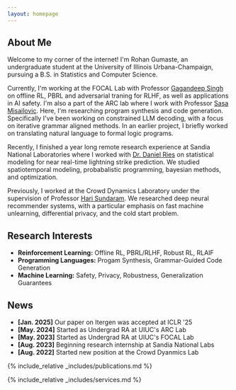 ```yaml
---
layout: homepage
---
```


## About Me

Welcome to my corner of the internet! I'm Rohan Gumaste, an undergraduate student at the University of Illinois Urbana-Champaign, pursuing a B.S. in Statistics and Computer Science.  

Currently, I'm working at the FOCAL Lab  with Professor [Gagandeep Singh](https://ggndpsngh.github.io/) on offline RL, PBRL and adversarial traning for RLHF, as well as applications in AI safety. I'm also a part of the ARC lab where I work with Professor [Sasa Misailovic](https://misailo.cs.illinois.edu/). Here, I'm researching program synthesis and code generation. Specifically I've been working on constrained LLM decoding, with a focus on iterative grammar aligned methods. In an earlier project, I briefly worked on translating natural language to formal logic programs. 

Recently, I finished a year long remote research experience at Sandia National Laboratories where I worked with [Dr. Daniel Ries](https://www.linkedin.com/in/daniel-ries-48589225) on statistical modeling for near real-time lightning strike prediction. We studied spatiotemporal modeling, probabalistic programming, bayesian methods, and optimization. 

Previously, I worked at the Crowd Dynamics Laboratory under the supervision of Professor [Hari Sundaram](https://sundaram.cs.illinois.edu/). We researched deep neural recommender systems, with a particular emphasis on fast machine unlearning, differential privacy, and the cold start problem.  
## Research Interests

- **Reinforcement Learning:** Offline RL, PBRL/RLHF, Robust RL, RLAIF
- **Programming Languages:** Progam Synthesis, Grammar-Guided Code Generation
- **Machine Learning:** Safety, Privacy, Robustness, Generalization Guarantees


## News
- **[Jan. 2025]** Our paper on Itergen was accepted at ICLR '25
- **[May. 2024]** Started as Undergrad RA at UIUC's ARC Lab
- **[May. 2023]** Started as Undergrad RA at UIUC's FOCAL Lab
- **[Aug. 2023]** Beginning research internship at Sandia National Labs 
- **[Aug. 2022]** Started new position at the Crowd Dyanmics Lab

{% include_relative _includes/publications.md %}

{% include_relative _includes/services.md %}
